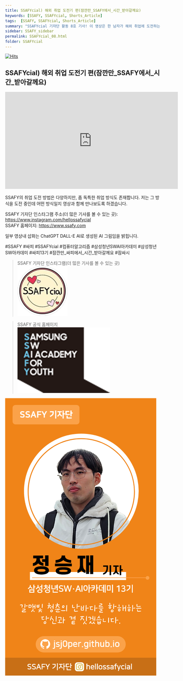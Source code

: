 ```yaml
---
title: SSAFYcial) 해외 취업 도전기 편(잠깐만_SSAFY에서_시간_받아갈께요)
keywords: [SSAFY, SSAFYcial, Shorts_Article]
tags:  [SSAFY, SSAFYcial, Shorts_Article]
summary: "SSAFYcial 기자단 활동 8호 기사! 이 영상은 한 남자가 해외 취업에 도전하는 그 기록."
sidebar: SSAFY_sidebar
permalink: SSAFYcial_08.html
folder: SSAFYcial
---
```


<a href="https://hits.sh/jsj0per.github.io/SSAFYcial_08.html/"><img alt="Hits" src="https://hits.sh/jsj0per.github.io/SSAFYcial_08.html.svg?style=for-the-badge&label=PostView&color=347DBE&logo=Perso"/></a>

## SSAFYcial) 해외 취업 도전기 편(잠깐만_SSAFY에서_시간_받아갈께요)

<iframe width="560" height="315" src="https://www.youtube.com/embed/9EasDuu363U?si=IPVsc65dWqNSzNAO" title="YouTube video player" frameborder="0" allow="accelerometer; autoplay; clipboard-write; encrypted-media; gyroscope; picture-in-picture; web-share" referrerpolicy="strict-origin-when-cross-origin" allowfullscreen></iframe>  

SSAFY의 취업 도전 방법은 다양하지만, 좀 독특한 취업 방식도 존재합니다.  저는 그 방식을 도전 중인데 어떤 방식일지 영상과 함께 만나보도록 하겠습니다.  

SSAFY 기자단 인스타그램 주소(더 많은 기사를 볼 수 있는 곳): https://www.instagram.com/hellossafycial  
SSAFY 홈페이지: https://www.ssafy.com  

일부 영상내 삽화는 ChatGPT DALL-E AI로 생성된 AI 그림임을 밝힙니다.  

#SSAFY #싸피 #SSAFYcial #컴퓨터알고리즘 #삼성청년SWAI아카데미 #삼성청년SW아카데미 #싸피13기 #잠깐만_싸피에서_시간_받아갈께요 #잠싸시  

> SSAFY 기자단 인스타그램(더 많은 기사를 볼 수 있는 곳)  
> [![SSAFYcial_Logo](/pages/SSAFYcial/SSAFYcial_img/ssafycial.png)](https://www.instagram.com/hellossafycial)  

> SSAFY 공식 홈페이지  
> [![SSAFY_Logo](/pages/SSAFYcial/SSAFYcial_img/new_logo_ssafy.png)](https://www.ssafy.com)  

![SSAFYcial_namecard](/pages/SSAFYcial/SSAFYcial_namecard_new.png)  
